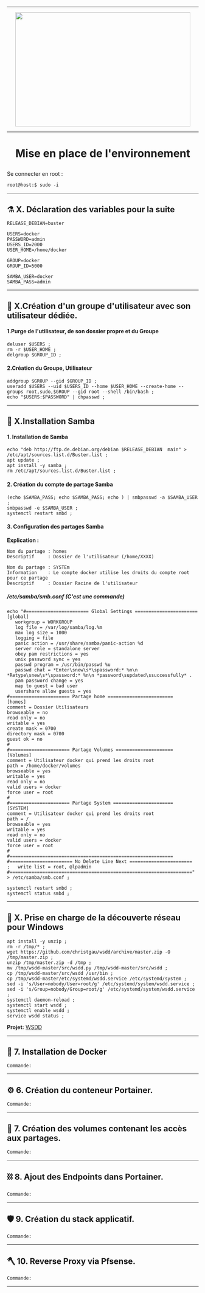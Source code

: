 ________________________________________________________________________________________________________________________________________________________________
<p align="center"><img width="460" height="300" src="https://www.clipartmax.com/png/full/146-1469802_logo-logo-docker.png"></p>

________________________________________________________________________________________________________________________________________________________________

# **<p align=center>Mise en place de l'environnement</align>** #
Se connecter en root :
````console
root@host:$ sudo -i
````

________________________________________________________________________________________________________________________________________________________________
##  :alembic:     X. Déclaration des variables pour la suite

````console
RELEASE_DEBIAN=buster

USERS=docker
PASSWORD=admin
USERS_ID=2000
USER_HOME=/home/docker

GROUP=docker
GROUP_ID=5000

SAMBA_USER=docker
SAMBA_PASS=admin
````
________________________________________________________________________________________________________________________________________________________________
##   :satellite:   X.**Création d'un groupe d'utilisateur avec son utilisateur dédiée.**
#### 1.Purge de l'utilisateur, de son dossier propre et du Groupe

````console
deluser $USERS ; 
rm -r $USER_HOME ;
delgroup $GROUP_ID ;
````

#### 2.Création du Groupe, Utilisateur

````console
addgroup $GROUP --gid $GROUP_ID ;
useradd $USERS --uid $USERS_ID --home $USER_HOME --create-home --groups root,sudo,$GROUP --gid root --shell /bin/bash ;
echo "$USERS:$PASSWORD" | chpasswd ;
````
________________________________________________________________________________________________________________________________________________________________
##  :microscope:  X.**Installation Samba**
#### 1. Installation de Samba

````console
echo "deb http://ftp.de.debian.org/debian $RELEASE_DEBIAN  main" > /etc/apt/sources.list.d/Buster.list ;
apt update ;
apt install -y samba ;
rm /etc/apt/sources.list.d/Buster.list ;
````

#### 2. Création du compte de partage Samba

````console
(echo $SAMBA_PASS; echo $SAMBA_PASS; echo ) | smbpasswd -a $SAMBA_USER ;
smbpasswd -e $SAMBA_USER ;
systemctl restart smbd ;
````

#### 3. Configuration des partages Samba
**Explication :**
````
Nom du partage : homes
Descriptif     : Dossier de l'utilisateur (/home/XXXX)

Nom du partage : SYSTEm
Information    : Le compte docker utilise les droits du compte root pour ce partage
Descriptif     : Dossier Racine de l'utilisateur
````

##### **/etc/samba/smb.conf** (C'est une commande)
````console
echo "#======================= Global Settings =======================
[global]
   workgroup = WORKGROUP
   log file = /var/log/samba/log.%m
   max log size = 1000
   logging = file
   panic action = /usr/share/samba/panic-action %d
   server role = standalone server
   obey pam restrictions = yes
   unix password sync = yes
   passwd program = /usr/bin/passwd %u
   passwd chat = *Enter\snew\s*\spassword:* %n\n *Retype\snew\s*\spassword:* %n\n *password\supdated\ssuccessfully* .
   pam password change = yes
   map to guest = bad user
   usershare allow guests = yes
#====================== Partage home ========================
[homes]
comment = Dossier Utilisateurs
browseable = no
read only = no
writable = yes
create mask = 0700
directory mask = 0700
guest ok = no
#
#====================== Partage Volumes =====================
[Volumes]
comment = Utilisateur docker qui prend les droits root
path = /home/docker/volumes
browseable = yes
writable = yes
read only = no
valid users = docker
force user = root
#
#====================== Partage System ======================
[SYSTEM]
comment = Utilisateur docker qui prend les droits root
path = /
browseable = yes
writable = yes
read only = no
valid users = docker
force user = root
#
#============================================================
#======================= No Delete Line Next =======================
;   write list = root, @lpadmin
#===================================================================" > /etc/samba/smb.conf ;

systemctl restart smbd ;
systemctl status smbd ;
````


________________________________________________________________________________________________________________________________________________________________
##  :petri_dish:   X. **Prise en charge de la découverte réseau pour Windows**

````console
apt install -y unzip ;
rm -r /tmp/* ;
wget https://github.com/christgau/wsdd/archive/master.zip -O /tmp/master.zip ;
unzip /tmp/master.zip -d /tmp ;
mv /tmp/wsdd-master/src/wsdd.py /tmp/wsdd-master/src/wsdd ;
cp /tmp/wsdd-master/src/wsdd /usr/bin ;
cp /tmp/wsdd-master/etc/systemd/wsdd.service /etc/systemd/system ;
sed -i 's/User=nobody/User=root/g' /etc/systemd/system/wsdd.service ;
sed -i 's/Group=nobody/Group=root/g' /etc/systemd/system/wsdd.service ;
systemctl daemon-reload ;
systemctl start wsdd ;
systemctl enable wsdd ;
service wsdd status ;
````

**Projet:** [WSDD][LIEN_WSDD]
________________________________________________________________________________________________________________________________________________________________
##  :test_tube:   7. **Installation de Docker**
````
Commande:
````
________________________________________________________________________________________________________________________________________________________________
##  :gear:        6. **Création du conteneur Portainer.**
````
Commande:
````
________________________________________________________________________________________________________________________________________________________________
##  :magnet:      7. **Création des volumes contenant les accès aux partages.**
````
Commande:
````
________________________________________________________________________________________________________________________________________________________________
##  :chains:      8. **Ajout des Endpoints dans Portainer.**
````
Commande:
````
________________________________________________________________________________________________________________________________________________________________
##  :shield:      9. **Création du stack applicatif.**  
````
Commande:
````
________________________________________________________________________________________________________________________________________________________________
##  :axe:       10. **Reverse Proxy via Pfsense.**
````
Commande:
````
________________________________________________________________________________________________________________________________________________________________




[LOGO]: https://www.clipartmax.com/png/full/146-1469802_logo-logo-docker.png
[LIEN_WSDD]:https://devanswers.co/discover-ubuntu-machines-samba-shares-windows-10-network/ 
